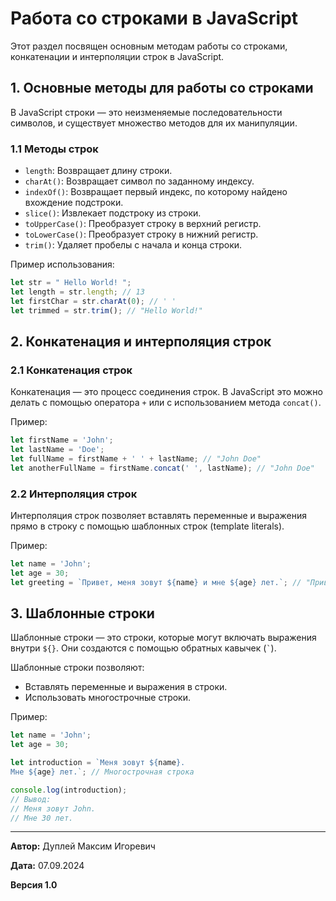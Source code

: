 # Работа со строками в JavaScript

Этот раздел посвящен основным методам работы со строками, конкатенации и интерполяции строк в JavaScript.

## 1. Основные методы для работы со строками

В JavaScript строки — это неизменяемые последовательности символов, и существует множество методов для их манипуляции.

### 1.1 Методы строк

- `length`: Возвращает длину строки.
- `charAt()`: Возвращает символ по заданному индексу.
- `indexOf()`: Возвращает первый индекс, по которому найдено вхождение подстроки.
- `slice()`: Извлекает подстроку из строки.
- `toUpperCase()`: Преобразует строку в верхний регистр.
- `toLowerCase()`: Преобразует строку в нижний регистр.
- `trim()`: Удаляет пробелы с начала и конца строки.

Пример использования:

```javascript
let str = " Hello World! ";
let length = str.length; // 13
let firstChar = str.charAt(0); // ' '
let trimmed = str.trim(); // "Hello World!"
```

## 2. Конкатенация и интерполяция строк

### 2.1 Конкатенация строк

Конкатенация — это процесс соединения строк. В JavaScript это можно делать с помощью оператора `+` или с использованием метода `concat()`.

Пример:

```javascript
let firstName = 'John';
let lastName = 'Doe';
let fullName = firstName + ' ' + lastName; // "John Doe"
let anotherFullName = firstName.concat(' ', lastName); // "John Doe"
```

### 2.2 Интерполяция строк

Интерполяция строк позволяет вставлять переменные и выражения прямо в строку с помощью шаблонных строк (template literals).

Пример:

```javascript
let name = 'John';
let age = 30;
let greeting = `Привет, меня зовут ${name} и мне ${age} лет.`; // "Привет, меня зовут John и мне 30 лет."
```

## 3. Шаблонные строки

Шаблонные строки — это строки, которые могут включать выражения внутри `${}`. Они создаются с помощью обратных кавычек (`` ` ``).

Шаблонные строки позволяют:
- Вставлять переменные и выражения в строки.
- Использовать многострочные строки.

Пример:

```javascript
let name = 'John';
let age = 30;

let introduction = `Меня зовут ${name}. 
Мне ${age} лет.`; // Многострочная строка

console.log(introduction);
// Вывод:
// Меня зовут John.
// Мне 30 лет.
```

---

**Автор:** Дуплей Максим Игоревич

**Дата:** 07.09.2024

**Версия 1.0**
